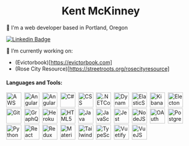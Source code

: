 <h1 align="center">Kent McKinney</h1>
<p>
  👋 I'm a web developer based in Portland, Oregon
</p>


[![Linkedin Badge](https://img.shields.io/badge/-kentpmckinney-blue?style=flat&logo=Linkedin&logoColor=white)](https://www.linkedin.com/in/kentpmckinney)


🔭 I’m currently working on:
- (Evictorbook)[https://evictorbook.com]
- (Rose City Resource)[https://streetroots.org/rosecityresource]

<!--
**kentpmckinney/kentpmckinney** is a ✨ _special_ ✨ repository because its `README.md` (this file) appears on your GitHub profile.

Here are some ideas to get you started:

- 🔭 I’m currently working on ...
- 🌱 I’m currently learning ...
- 👯 I’m looking to collaborate on ...
- 🤔 I’m looking for help with ...
- 💬 Ask me about ...
- 📫 How to reach me: ...
- 😄 Pronouns: ...
- ⚡ Fun fact: ...
-->

#### Languages and Tools:
<p>
  <img src="https://cdn.jsdelivr.net/gh/devicons/devicon@latest/icons/amazonwebservices/amazonwebservices-plain-wordmark.svg" title="AWS" alt="AWS" height="40"/>&nbsp;
  <img src="https://cdn.jsdelivr.net/gh/devicons/devicon@latest/icons/angular/angular-original-wordmark.svg" title="Angular" alt="Angular" height="40"/>&nbsp;
  <img src="https://cdn.jsdelivr.net/gh/devicons/devicon@latest/icons/angularmaterial/angularmaterial-original.svg" title="AngularMaterial" alt="AngularMaterial" height="40"/>&nbsp;
  <img src="https://cdn.jsdelivr.net/gh/devicons/devicon@latest/icons/csharp/csharp-original.svg" title="C#" alt="C#" height="40"/>&nbsp;
  <img src="https://cdn.jsdelivr.net/gh/devicons/devicon@latest/icons/css3/css3-original-wordmark.svg" title="CSS" alt="CSS" height="40"/>&nbsp;
  <img src="https://cdn.jsdelivr.net/gh/devicons/devicon@latest/icons/dotnetcore/dotnetcore-original.svg" title=".NETCore" alt=".NETCore" height="40"/>&nbsp;
  <img src="https://cdn.jsdelivr.net/gh/devicons/devicon@latest/icons/dynamodb/dynamodb-original.svg" title="DynamoDB" alt="DynamoDB" height="40"/>&nbsp;
  <img src="https://cdn.jsdelivr.net/gh/devicons/devicon@latest/icons/elasticsearch/elasticsearch-plain-wordmark.svg" title="ElasticSearch" alt="ElasticSearch" height="40"/>&nbsp;
  <img src="https://cdn.jsdelivr.net/gh/devicons/devicon@latest/icons/kibana/kibana-original-wordmark.svg" title="Kibana" alt="Kibana" height="40"/>&nbsp;
  <img src="https://cdn.jsdelivr.net/gh/devicons/devicon@latest/icons/electron/electron-original.svg" title="Electon" alt="Electon" height="40"/>&nbsp;
  <img src="https://cdn.jsdelivr.net/gh/devicons/devicon@latest/icons/git/git-plain-wordmark.svg" title="Git" alt="Git" height="40"/>&nbsp;
  <img src="https://cdn.jsdelivr.net/gh/devicons/devicon@latest/icons/graphql/graphql-plain-wordmark.svg" title="GraphQL" alt="GraphQL" height="40"/>&nbsp;
  <img src="https://cdn.jsdelivr.net/gh/devicons/devicon@latest/icons/heroku/heroku-original-wordmark.svg" title="Heroku" alt="Heroku" height="40"/>&nbsp;
  <img src="https://cdn.jsdelivr.net/gh/devicons/devicon@latest/icons/html5/html5-original-wordmark.svg" title="HTML5" alt="HTML5" height="40"/>&nbsp;
  <img src="https://cdn.jsdelivr.net/gh/devicons/devicon@latest/icons/java/java-plain-wordmark.svg" title="Java" alt="Java" height="40"/>&nbsp;
  <img src="https://cdn.jsdelivr.net/gh/devicons/devicon@latest/icons/javascript/javascript-plain.svg" title="JavaScript" alt="JavaScript" height="40"/>&nbsp;
  <img src="https://cdn.jsdelivr.net/gh/devicons/devicon@latest/icons/jest/jest-plain.svg" title="Jest" alt="Jest" height="40"/>&nbsp;
  <img src="https://cdn.jsdelivr.net/gh/devicons/devicon@latest/icons/nodejs/nodejs-original-wordmark.svg" title="NodeJS" alt="NodeJS" height="40"/>&nbsp;
  <img src="https://cdn.jsdelivr.net/gh/devicons/devicon@latest/icons/oauth/oauth-original.svg" title="OAuth" alt="OAuth" height="40"/>&nbsp;
  <img src="https://cdn.jsdelivr.net/gh/devicons/devicon@latest/icons/postgresql/postgresql-original-wordmark.svg" title="PostgreSQL" alt="PostgreSQL" height="40"/>&nbsp;
  <img src="https://cdn.jsdelivr.net/gh/devicons/devicon@latest/icons/python/python-original-wordmark.svg" title="Python" alt="Python" height="40"/>&nbsp;
  <img src="https://cdn.jsdelivr.net/gh/devicons/devicon@latest/icons/react/react-original-wordmark.svg" title="React" alt="React" height="40"/>&nbsp;
  <img src="https://cdn.jsdelivr.net/gh/devicons/devicon@latest/icons/redux/redux-original.svg" title="Redux" alt="Redux" height="40"/>&nbsp;
  <img src="https://cdn.jsdelivr.net/gh/devicons/devicon@latest/icons/materialui/materialui-original.svg" title="MaterialUI" alt="MaterialUI" height="40"/>&nbsp;
  <img src="https://cdn.jsdelivr.net/gh/devicons/devicon@latest/icons/tailwindcss/tailwindcss-original-wordmark.svg" title="TailwindCSS" alt="TailwindCSS" height="40"/>&nbsp;
  <img src="https://cdn.jsdelivr.net/gh/devicons/devicon@latest/icons/typescript/typescript-original.svg" title="TypeScript" alt="TypeScript" height="40"/>&nbsp;
  <img src="https://cdn.jsdelivr.net/gh/devicons/devicon@latest/icons/vuetify/vuetify-original.svg" title="Vuetify" alt="Vuetify" height="40"/>&nbsp;
  <img src="https://cdn.jsdelivr.net/gh/devicons/devicon@latest/icons/vuejs/vuejs-original-wordmark.svg" title="VueJS" alt="VueJS" height="40"/>&nbsp;
</p>
